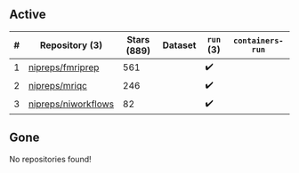 ## Active
| # | Repository (3) | Stars (889) | Dataset | `run` (3) | `containers-run` |
| --- | --- | --- | --- | --- | --- |
| 1 | [nipreps/fmriprep](https://github.com/nipreps/fmriprep) | 561 |  | :heavy_check_mark: |  |
| 2 | [nipreps/mriqc](https://github.com/nipreps/mriqc) | 246 |  | :heavy_check_mark: |  |
| 3 | [nipreps/niworkflows](https://github.com/nipreps/niworkflows) | 82 |  | :heavy_check_mark: |  |

## Gone
No repositories found!
